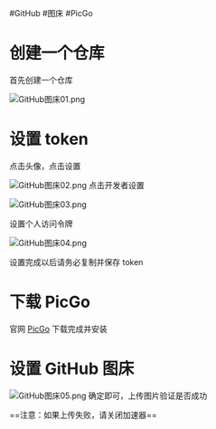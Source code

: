 #GitHub #图床 #PicGo

# 创建一个仓库

首先创建一个仓库

![GitHub图床01.png](https://obsidian-picture.oss-cn-qingdao.aliyuncs.com/my-img/GitHub图床01.png)
# 设置 token

点击头像，点击设置

![GitHub图床02.png](https://obsidian-picture.oss-cn-qingdao.aliyuncs.com/my-img/GitHub图床02.png)
点击开发者设置

![GitHub图床03.png](https://obsidian-picture.oss-cn-qingdao.aliyuncs.com/my-img/GitHub图床03.png)

设置个人访问令牌

![GitHub图床04.png](https://obsidian-picture.oss-cn-qingdao.aliyuncs.com/my-img/GitHub图床04.png)

设置完成以后请务必复制并保存 token
# 下载 PicGo
官网 [PicGo](https://molunerfinn.com/PicGo/)
下载完成并安装
# 设置 GitHub 图床
![GitHub图床05.png](https://obsidian-picture.oss-cn-qingdao.aliyuncs.com/my-img/GitHub图床05.png)
确定即可，上传图片验证是否成功

==注意：如果上传失败，请关闭加速器==